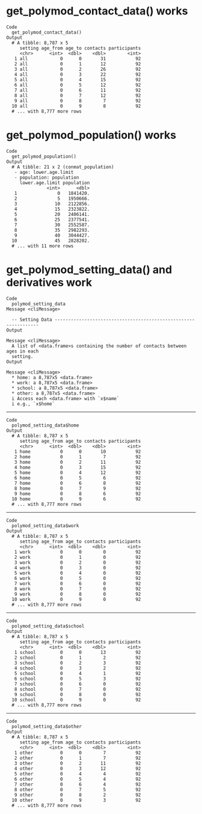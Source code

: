 # get_polymod_contact_data() works

    Code
      get_polymod_contact_data()
    Output
      # A tibble: 8,787 x 5
         setting age_from age_to contacts participants
         <chr>      <int>  <dbl>    <dbl>        <int>
       1 all            0      0       31           92
       2 all            0      1       12           92
       3 all            0      2       26           92
       4 all            0      3       22           92
       5 all            0      4       15           92
       6 all            0      5       12           92
       7 all            0      6       11           92
       8 all            0      7       12           92
       9 all            0      8        7           92
      10 all            0      9        8           92
      # ... with 8,777 more rows

# get_polymod_population() works

    Code
      get_polymod_population()
    Output
      # A tibble: 21 x 2 (conmat_population)
       - age: lower.age.limit
       - population: population
         lower.age.limit population
                   <int>      <dbl>
       1               0   1841420.
       2               5   1950666.
       3              10   2122856.
       4              15   2323822.
       5              20   2406141.
       6              25   2377541.
       7              30   2552587.
       8              35   2982293.
       9              40   3044427.
      10              45   2828202.
      # ... with 11 more rows

# get_polymod_setting_data() and derivatives work

    Code
      polymod_setting_data
    Message <cliMessage>
      
      -- Setting Data ----------------------------------------------------------------
    Output
      
    Message <cliMessage>
      A list of <data.frame>s containing the number of contacts between ages in each
      setting.
    Output
      
    Message <cliMessage>
      * home: a 8,787x5 <data.frame>
      * work: a 8,787x5 <data.frame>
      * school: a 8,787x5 <data.frame>
      * other: a 8,787x5 <data.frame>
      i Access each <data.frame> with `x$name`
      i e.g., `x$home`

---

    Code
      polymod_setting_data$home
    Output
      # A tibble: 8,787 x 5
         setting age_from age_to contacts participants
         <chr>      <int>  <dbl>    <dbl>        <int>
       1 home           0      0       10           92
       2 home           0      1        7           92
       3 home           0      2       11           92
       4 home           0      3       15           92
       5 home           0      4       12           92
       6 home           0      5        6           92
       7 home           0      6        8           92
       8 home           0      7        9           92
       9 home           0      8        6           92
      10 home           0      9        6           92
      # ... with 8,777 more rows

---

    Code
      polymod_setting_data$work
    Output
      # A tibble: 8,787 x 5
         setting age_from age_to contacts participants
         <chr>      <int>  <dbl>    <dbl>        <int>
       1 work           0      0        0           92
       2 work           0      1        0           92
       3 work           0      2        0           92
       4 work           0      3        0           92
       5 work           0      4        0           92
       6 work           0      5        0           92
       7 work           0      6        0           92
       8 work           0      7        0           92
       9 work           0      8        0           92
      10 work           0      9        0           92
      # ... with 8,777 more rows

---

    Code
      polymod_setting_data$school
    Output
      # A tibble: 8,787 x 5
         setting age_from age_to contacts participants
         <chr>      <int>  <dbl>    <dbl>        <int>
       1 school         0      0       13           92
       2 school         0      1        2           92
       3 school         0      2        3           92
       4 school         0      3        2           92
       5 school         0      4        1           92
       6 school         0      5        3           92
       7 school         0      6        0           92
       8 school         0      7        0           92
       9 school         0      8        0           92
      10 school         0      9        0           92
      # ... with 8,777 more rows

---

    Code
      polymod_setting_data$other
    Output
      # A tibble: 8,787 x 5
         setting age_from age_to contacts participants
         <chr>      <int>  <dbl>    <dbl>        <int>
       1 other          0      0        7           92
       2 other          0      1        7           92
       3 other          0      2       11           92
       4 other          0      3       12           92
       5 other          0      4        4           92
       6 other          0      5        4           92
       7 other          0      6        4           92
       8 other          0      7        5           92
       9 other          0      8        2           92
      10 other          0      9        3           92
      # ... with 8,777 more rows

